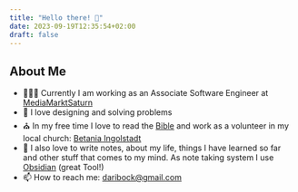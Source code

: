 ```yaml
---
title: "Hello there! 👋"
date: 2023-09-19T12:35:54+02:00
draft: false
---
```


## About Me

- 👨🏽‍💻 Currently I am working as an Associate Software Engineer at
  [MediaMarktSaturn](https://github.com/MediaMarktSaturn)
- 🎨 I love designing and solving problems
- ⛪️ In my free time I love to read the [Bible](https://www.bible.com/) and
  work as a volunteer in my local church:
  [Betania Ingolstadt](https://www.instagram.com/betaniaingolstadt)
- 📝 I also love to write notes, about my life, things I have learned so far and
  other stuff that comes to my mind. As note taking system I use
  [Obsidian](https://obsidian.md/) (great Tool!)
- 📫 How to reach me: <daribock@gmail.com>
